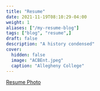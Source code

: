 ```yaml
---
title: "Resume"
date: 2021-11-19T08:10:29-04:00
weight: 1
aliases: ["/my-resume-blog"]
tags: ["blog", "resume",]
draft: false
description: "A history condensed"
cover:
  hidden: false
  image: "ACBEnt.jpeg"
  caption: "Allegheny College"
---
```


[Resume Photo](/static/Resume-1.png)
